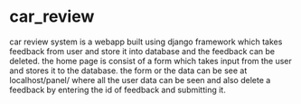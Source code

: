 # car_review
car review system is a webapp built using django framework which takes feedback from user and store it into database and the feedback can be deleted.
the home page is consist of a form which takes input from the user and stores it to the database.
the form or the data can be see at localhost/panel/ where all the user data can be seen and also delete a feedback by entering the id of feedback and submitting it.
